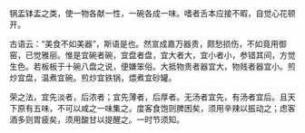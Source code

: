 锅盂钵盂之类，使一物各献一性，一碗各成一味。嗜者舌本应接不暇，自觉心花顿开。

古语云：“美食不如美器”，斯语是也。然宣成嘉万器贵，颇愁损伤，不如竟用御窑，已觉雅丽。惟是宜碗者碗，宜盘者盘，宜大者大，宜小者小，参错其间，方觉生色。若板板于十碗八盘之说，便嫌笨俗。大抵物贵者器宜大，物贱者器宜小。煎炒宜盘，温煮宜碗。煎炒宜铁锅，煨煮宜砂罐。

荣之法，宜先淡者，后浓者；宜先薄者，后厚者。无汤者宜先，有汤者宜后。且天下原有五味，不可以咸之一味集之。度客食饱则脾困矣，须用辛辣以振动之；虑客酒多则胃疲矣，须用酸甘以提醒之。一时节须知。
